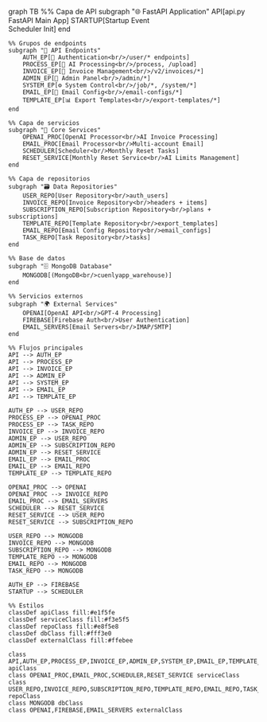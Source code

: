 graph TB
    %% Capa de API
    subgraph "🌐 FastAPI Application"
        API[api.py<br/>FastAPI Main App]
        STARTUP[Startup Event<br/>Scheduler Init]
    end
    
    %% Grupos de endpoints
    subgraph "📡 API Endpoints"
        AUTH_EP[🔐 Authentication<br/>/user/* endpoints]
        PROCESS_EP[🤖 AI Processing<br/>/process, /upload]
        INVOICE_EP[📄 Invoice Management<br/>/v2/invoices/*]
        ADMIN_EP[👑 Admin Panel<br/>/admin/*]
        SYSTEM_EP[⚙️ System Control<br/>/job/*, /system/*]
        EMAIL_EP[📧 Email Config<br/>/email-configs/*]
        TEMPLATE_EP[📊 Export Templates<br/>/export-templates/*]
    end
    
    %% Capa de servicios
    subgraph "🔧 Core Services"
        OPENAI_PROC[OpenAI Processor<br/>AI Invoice Processing]
        EMAIL_PROC[Email Processor<br/>Multi-account Email]
        SCHEDULER[Scheduler<br/>Monthly Reset Tasks]
        RESET_SERVICE[Monthly Reset Service<br/>AI Limits Management]
    end
    
    %% Capa de repositorios
    subgraph "🗃️ Data Repositories"
        USER_REPO[User Repository<br/>auth_users]
        INVOICE_REPO[Invoice Repository<br/>headers + items]
        SUBSCRIPTION_REPO[Subscription Repository<br/>plans + subscriptions]
        TEMPLATE_REPO[Template Repository<br/>export_templates]
        EMAIL_REPO[Email Config Repository<br/>email_configs]
        TASK_REPO[Task Repository<br/>tasks]
    end
    
    %% Base de datos
    subgraph "🗄️ MongoDB Database"
        MONGODB[(MongoDB<br/>cuenlyapp_warehouse)]
    end
    
    %% Servicios externos
    subgraph "🌍 External Services"
        OPENAI[OpenAI API<br/>GPT-4 Processing]
        FIREBASE[Firebase Auth<br/>User Authentication]
        EMAIL_SERVERS[Email Servers<br/>IMAP/SMTP]
    end
    
    %% Flujos principales
    API --> AUTH_EP
    API --> PROCESS_EP
    API --> INVOICE_EP
    API --> ADMIN_EP
    API --> SYSTEM_EP
    API --> EMAIL_EP
    API --> TEMPLATE_EP
    
    AUTH_EP --> USER_REPO
    PROCESS_EP --> OPENAI_PROC
    PROCESS_EP --> TASK_REPO
    INVOICE_EP --> INVOICE_REPO
    ADMIN_EP --> USER_REPO
    ADMIN_EP --> SUBSCRIPTION_REPO
    ADMIN_EP --> RESET_SERVICE
    EMAIL_EP --> EMAIL_PROC
    EMAIL_EP --> EMAIL_REPO
    TEMPLATE_EP --> TEMPLATE_REPO
    
    OPENAI_PROC --> OPENAI
    OPENAI_PROC --> INVOICE_REPO
    EMAIL_PROC --> EMAIL_SERVERS
    SCHEDULER --> RESET_SERVICE
    RESET_SERVICE --> USER_REPO
    RESET_SERVICE --> SUBSCRIPTION_REPO
    
    USER_REPO --> MONGODB
    INVOICE_REPO --> MONGODB
    SUBSCRIPTION_REPO --> MONGODB
    TEMPLATE_REPO --> MONGODB
    EMAIL_REPO --> MONGODB
    TASK_REPO --> MONGODB
    
    AUTH_EP --> FIREBASE
    STARTUP --> SCHEDULER
    
    %% Estilos
    classDef apiClass fill:#e1f5fe
    classDef serviceClass fill:#f3e5f5
    classDef repoClass fill:#e8f5e8
    classDef dbClass fill:#fff3e0
    classDef externalClass fill:#ffebee
    
    class API,AUTH_EP,PROCESS_EP,INVOICE_EP,ADMIN_EP,SYSTEM_EP,EMAIL_EP,TEMPLATE_EP apiClass
    class OPENAI_PROC,EMAIL_PROC,SCHEDULER,RESET_SERVICE serviceClass
    class USER_REPO,INVOICE_REPO,SUBSCRIPTION_REPO,TEMPLATE_REPO,EMAIL_REPO,TASK_REPO repoClass
    class MONGODB dbClass
    class OPENAI,FIREBASE,EMAIL_SERVERS externalClass